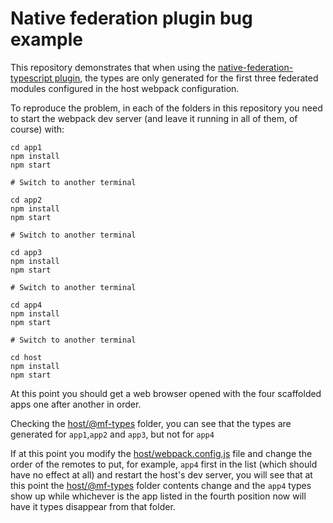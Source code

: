 # Native federation plugin bug example

This repository demonstrates that when using the [native-federation-typescript plugin](https://github.com/module-federation/universe/tree/main/packages/native-federation-typescript), the types are only generated for the first three federated modules configured in the host webpack configuration.

To reproduce the problem, in each of the folders in this repository you need to start the webpack dev server (and leave it running in all of them, of course) with:

```shell
cd app1
npm install
npm start

# Switch to another terminal

cd app2
npm install
npm start

# Switch to another terminal

cd app3
npm install
npm start

# Switch to another terminal

cd app4
npm install
npm start

# Switch to another terminal

cd host
npm install
npm start
```

At this point you should get a web browser opened with the four scaffolded apps one after another in order.

Checking the [host/@mf-types](host/@mf-types) folder, you can see that the types are generated for `app1`,`app2` and `app3`, but not for `app4`

If at this point you modify the [host/webpack.config.js](host/webpack.config.js) file and change the order of the remotes to put, for example, `app4` first in the list (which should have no effect at all) and restart the host's dev server, you will see that at this point the [host/@mf-types](host/@mf-types) folder contents change and the `app4` types show up while whichever is the app listed in the fourth position now will have it types disappear from that folder.
